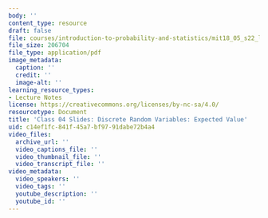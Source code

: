 ```yaml
---
body: ''
content_type: resource
draft: false
file: courses/introduction-to-probability-and-statistics/mit18_05_s22_lec04.pdf
file_size: 206704
file_type: application/pdf
image_metadata:
  caption: ''
  credit: ''
  image-alt: ''
learning_resource_types:
- Lecture Notes
license: https://creativecommons.org/licenses/by-nc-sa/4.0/
resourcetype: Document
title: 'Class 04 Slides: Discrete Random Variables: Expected Value'
uid: c14ef1fc-841f-45a7-bf97-91dabe72b4a4
video_files:
  archive_url: ''
  video_captions_file: ''
  video_thumbnail_file: ''
  video_transcript_file: ''
video_metadata:
  video_speakers: ''
  video_tags: ''
  youtube_description: ''
  youtube_id: ''
---
```

